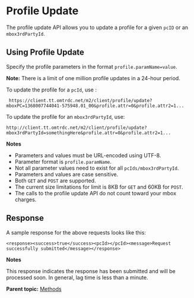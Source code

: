 # Profile Update

The profile update API allows you to update a profile for a given `pcID` or an `mbox3rdPartyId`.

## Using Profile Update

 

Specify the profile parameters in the format `profile.paramName=value`.

**Note:** There is a limit of one million profile updates in a 24-hour period.

To update the profile for a `pcId`, use :

```
 https://client.tt.omtrdc.net/m2/client/profile/update?mboxPC=1368007744041-575948.01_00&profile.attr=0&profile.attr2=1...
```

To update the profile for an `mbox3rdPartyId`, use:

```
http://client.tt.omtrdc.net/m2/client/profile/update?mbox3rdPartyId=somethingHere&profile.attr=0&profile.attr2=1...
```

**Notes** 

-   Parameters and values must be URL-encoded using UTF-8.
-   Parameter format is `profile.paramName`.
-   Not all parameter values need to exist for all `pcIds/mbox3rdPartyId`.
-   Parameters and values are case sensitive.
-   Both `GET` and `POST` are supported.
-   The current size limitations for limit is 8KB for `GET` and 60KB for `POST`.
-   The calls to the profile update API do not count toward your mbox charges.

## Response

A sample response for the above requests looks like this:

`<response><success>true</success><pcId></pcId><message>Request successfully submitted</message></response>` 

**Notes** 

This response indicates the response has been submitted and will be processed soon. In general, lag time is less than a minute.

**Parent topic:** [Methods](../campaign_state/r_Test_and_Target_API_Sample_Code.md)

